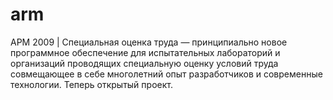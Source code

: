 # arm
АРМ 2009 | Специальная оценка труда — принципиально новое программное обеспечение для испытательных лабораторий и организаций проводящих специальную оценку условий труда совмещающее в себе многолетний опыт разработчиков и современные технологии. Теперь открытый проект.
